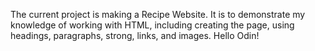 The current project is making a Recipe Website. It is to demonstrate my knowledge of working with HTML, including creating the page, using headings, paragraphs, strong, links, and images.
Hello Odin!